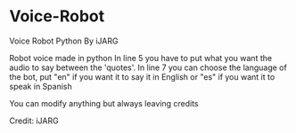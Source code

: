 # Voice-Robot
Voice Robot Python By iJARG

Robot voice made in python
In line 5 you have to put what you want the audio to say between the 'quotes'.
In line 7 you can choose the language of the bot, put "en" if you want it to say it in English or "es" if you want it to speak in Spanish

You can modify anything but always leaving credits


Credit: iJARG
